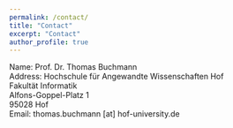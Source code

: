```yaml
---
permalink: /contact/
title: "Contact"
excerpt: "Contact"
author_profile: true
---
```



Name: Prof. Dr. Thomas Buchmann  
Address: Hochschule für Angewandte Wissenschaften Hof  
Fakultät Informatik  
Alfons-Goppel-Platz 1  
95028 Hof  
Email: thomas.buchmann [at] hof-university.de  